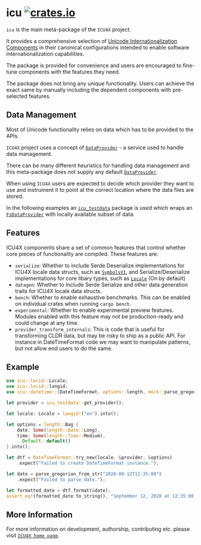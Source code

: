 # icu [![crates.io](https://img.shields.io/crates/v/icu)](https://crates.io/crates/icu)

`icu` is the main meta-package of the `ICU4X` project.

It provides a comprehensive selection of
[Unicode Internationalization Components](http://site.icu-project.org/)
in their canonical configurations intended to enable software
internationalization capabilities.

The package is provided for convenience and users are encouraged
to fine-tune components with the features they need.

The package does not bring any unique functionality. Users
can achieve the exact same by manually including the dependent
components with pre-selected features.

## Data Management

Most of Unicode functionality relies on data which has to be provided
to the APIs.

`ICU4X` project uses a concept of [`DataProvider`] - a service used to
handle data management.

There can be many different heuristics for handling data management and
this meta-package does not supply any default [`DataProvider`].

When using `ICU4X` users are expected to decide which provider they want to use
and instrument it to point at the correct location where the data files are stored.

In the following examples an [`icu_testdata`] package is used which wraps
an [`FsDataProvider`] with locally available subset of data.

## Features

ICU4X components share a set of common features that control whether core pieces of
functionality are compiled. These features are:

- `serialize`: Whether to include Serde Deserialize implementations for
  ICU4X locale data structs, such as [`SymbolsV1`], and Serialize/Deserialize implementations
  for core libary types, such as [`Locale`] (On by default)
- `datagen`: Whether to include Serde Serialize and other data generation traits for ICU4X locale data structs.
- `bench`: Whether to enable exhaustive benchmarks. This can be enabled on individual crates
  when running `cargo bench`.
- `experimental`: Whether to enable experimental preview features. Modules enabled with
  this feature may not be production-ready and could change at any time.
- `provider_transform_internals`: This is code that is useful for transforming CLDR data, but
  may be risky to ship as a public API. For instance in DateTimeFormat code we may want to
  manipulate patterns, but not allow end users to do the same.

## Example

```rust
use icu::locid::Locale;
use icu::locid::langid;
use icu::datetime::{DateTimeFormat, options::length, mock::parse_gregorian_from_str};

let provider = icu_testdata::get_provider();

let locale: Locale = langid!("en").into();

let options = length::Bag {
    date: Some(length::Date::Long),
    time: Some(length::Time::Medium),
    ..Default::default()
}.into();

let dtf = DateTimeFormat::try_new(locale, &provider, &options)
    .expect("Failed to create DateTimeFormat instance.");

let date = parse_gregorian_from_str("2020-09-12T12:35:00")
    .expect("Failed to parse date.");

let formatted_date = dtf.format(&date);
assert_eq!(formatted_date.to_string(), "September 12, 2020 at 12:35:00 PM");
```

[`DataProvider`]: ../icu_provider/prelude/trait.DataProvider.html
[`FsDataProvider`]: ../icu_provider_fs/struct.FsDataProvider.html
[`icu_testdata`]: ../icu_testdata/index.html
[`Locale`]: crate::locid::Locale
[`SymbolsV1`]: crate::decimal::provider::DecimalSymbolsV1

## More Information

For more information on development, authorship, contributing etc. please visit [`ICU4X home page`](https://github.com/unicode-org/icu4x).
